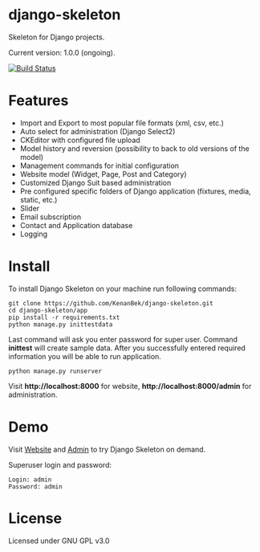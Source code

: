 django-skeleton
===============

Skeleton for Django projects.

Current version: 1.0.0 (ongoing).

[![Build Status](https://travis-ci.org/KenanBek/django-skeleton.svg?branch=master)](https://travis-ci.org/KenanBek/django-skeleton)

# Features

- Import and Export to most popular file formats (xml, csv, etc.)
- Auto select for administration (Django Select2)
- CKEditor with configured file upload
- Model history and reversion (possibility to back to old versions of the model)
- Management commands for initial configuration
- Website model (Widget, Page, Post and Category)
- Customized Django Suit based administration
- Pre configured specific folders of Django application (fixtures, media, static, etc.)
- Slider
- Email subscription
- Contact and Application database
- Logging

# Install

To install Django Skeleton on your machine run following commands:

    git clone https://github.com/KenanBek/django-skeleton.git
    cd django-skeleton/app
    pip install -r requirements.txt
    python manage.py inittestdata

Last command will ask you enter password for super user. Command **inittest** will create sample data. After you successfully entered required information you will be able to run application.

    python manage.py runserver

Visit **http://localhost:8000** for website, **http://localhost:8000/admin** for administration.


# Demo

Visit [Website](http://django-skeleton.bekonline.webfactional.com/) and [Admin](http://django-skeleton.bekonline.webfactional.com/admin) to try Django Skeleton on demand.

Superuser login and password:

    Login: admin
    Password: admin

# License

Licensed under GNU GPL v3.0
